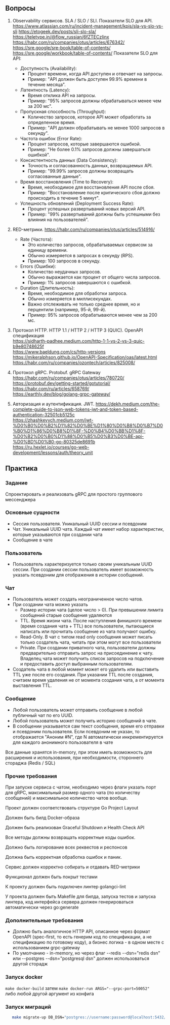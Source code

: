 ## Вопросы
1. Observability сервисов. SLA / SLO / SLI. Показатели SLO для API.
   https://www.atlassian.com/ru/incident-management/kpis/sla-vs-slo-vs-sli
   https://etogeek.dev/posts/sli-slo-sla/
   https://teletype.in/@flow_russian/6fZTECzIinx
   https://habr.com/ru/companies/otus/articles/676342/
   https://sre.google/sre-book/table-of-contents/
   https://sre.google/workbook/table-of-contents/
   Показатели SLO для API:
   * Доступность (Availability):
     * Процент времени, когда API доступен и отвечает на запросы.
     * Пример: "API должен быть доступен 99.9% времени в течение месяца".
   * Латентность (Latency):
     * Время отклика API на запросы.
     * Пример: "95% запросов должны обрабатываться менее чем за 200 мс".
   * Пропускная способность (Throughput):
     * Количество запросов, которое API может обработать за определенное время.
     * Пример: "API должен обрабатывать не менее 1000 запросов в секунду".
   * Частота ошибок (Error Rate):
     * Процент запросов, которые завершаются ошибкой.
     * Пример: "Не более 0.1% запросов должны завершаться ошибкой".
   * Консистентность данных (Data Consistency):
     * Точность и согласованность данных, возвращаемых API.
     * Пример: "99.99% запросов должны возвращать согласованные данные".
   * Время восстановления (Time to Recovery):
     * Время, необходимое для восстановления API после сбоя.
     * Пример: "Восстановление после критического сбоя должно происходить в течение 5 минут".
   * Успешность обновлений (Deployment Success Rate):
     * Процент успешных развертываний новых версий API.
     * Пример: "99% развертываний должны быть успешными без влияния на пользователей".
3. RED-метрики.
   https://habr.com/ru/companies/otus/articles/514916/
   * Rate (Частота):
     * Это количество запросов, обрабатываемых сервисом за единицу времени.
     * Обычно измеряется в запросах в секунду (RPS).
     * Пример: 100 запросов в секунду.
   * Errors (Ошибки):
     * Количество неудачных запросов.
     * Обычно выражается как процент от общего числа запросов.
     * Пример: 1% запросов завершаются с ошибкой.
   * Duration (Длительность):
     * Время, необходимое для обработки запроса.
     * Обычно измеряется в миллисекундах.
     * Важно отслеживать не только среднее время, но и перцентили (например, 95-й, 99-й).
     * Пример: 95% запросов обрабатываются менее чем за 200 мс.
4. Протокол HTTP. HTTP 1.1 / HTTP 2 / HTTP 3 (QUIC). OpenAPI спецификация    
   https://sidharth-padhee.medium.com/http-1-1-vs-2-vs-3-quic-b9e80748625f      
   https://www.baeldung.com/cs/http-versions
   https://mikeralphson.github.io/OpenAPI-Specification/oas/latest.html   
   https://habr.com/ru/companies/ozontech/articles/825008/
   
5. Протокол gRPC. Protobuf. gRPC Gateway   
   https://habr.com/ru/companies/otus/articles/780720/  
   https://protobuf.dev/getting-started/gotutorial/   
   https://habr.com/ru/articles/658769/   
   https://earthly.dev/blog/golang-grpc-gateway/      
6. Авторизация и аутентификация. JWT.
   https://dekh.medium.com/the-complete-guide-to-json-web-tokens-jwt-and-token-based-authentication-32501cb5125c   
   https://zhashkevych.medium.com/jwt-%D0%B0%D0%B2%D1%82%D0%BE%D1%80%D0%B8%D0%B7%D0%B0%D1%86%D0%B8%D1%8F-%D0%B4%D0%BB%D1%8F-%D0%B2%D0%B0%D1%88%D0%B5%D0%B3%D0%BE-api-%D0%BD%D0%B0-go-80325de8691b   
   https://ru.hexlet.io/courses/go-web-development/lessons/auth/theory_unit

## Практика
### Задание
Спроектировать и реализовать gRPC для простого группового мессенджера

### Основные сущности
* Сессия пользователя. Уникальный UUID сессии и псевдоним
* Чат. Уникальный UUID чата. Каждый чат имеет набор характеристик, которые указываются при создании чата
* Сообщение в чате

### Пользователь
* Пользователь характеризуется только своим уникальным UUID сессии. При создании сессии пользователь имеет возможность указать псевдоним для отображения в истории сообщений.

### Чат
* Пользователь может создать неограниченное число чатов.
* При создании чата можно указать
  * Размер истории чата (целое число > 0). При превышении лимита сообщений старые сообщения удаляются
  * TTL. Время жизни чата. После наступления финишного времени (время создания чата + TTL) все пользователи, пытающиеся написать или прочитать сообщение из чата получают ошибку.
  * Read-Only. В чат с типом read only сообщения может писать только создатель чата, читать при этом могут все пользователи
  * Private. При создании приватного чата, пользователи должны предварительно отправить запрос на присоединение к чату. Владелец чата может получить список запросов на подключение и предоставить доступ выбранным пользователям.
* Создатель чата в любой момент может его удалить или выставить TTL уже после его создания. При указании TTL после создания, считаем время удаления не от момента создания чата, а от момента выставления TTL.


### Сообщение
* Любой пользователь может отправить сообщение в любой публичный чат по его UUID.
* Любой пользователь может получить историю сообщений в чате.
* В сообщении указывается сам текст сообщения, время его отправки и псевдоним пользователя. Если псевдоним не указан, то отображается "Аноним #N", где N автоматически инкрементируется для каждого анонимного пользователя в чате


Все данные хранятся in-memory, при этом иметь возможность для расширения и использования, при необходимости, стороннего стораджа (Redis / SQL)

### Прочие требования

При запуске сервиса с чатом, необходимо через флаги указать порт для gRPC, максимальный размер одного чата (по количеству сообщений) и максимальное количество чатов вообще.

Проект должен соответствовать структуре Go Project Layout

Должен быть билд Docker-образа

Должен быть реализован Graceful Shutdown и Health Check API

Все методы должны возвращать корректные коды ошибок.

Должно быть логирование всех реквестов и респонсов

Должна быть корректная обработка ошибок и паник.

Сервис должен корректно собирать и отдавать RED-метрики

Функционал должен быть покрыт тестами

К проекту должен быть подключен линтер golangci-lint

У проекта должен быть Makefile для билда, запуска тестов и запуска линтера, код интерфейса сервера должен генерироваться автоматически через go:generate

### Дополнительные требования

* Должно быть аналогичное HTTP API, описанное через формат OpenAPI (spec-first, то есть генерим код по спецификации, а не спецификацию по готовому коду), а бизнес логика - в одном месте с использованием grpc-gateway
* По умолчанию - in-memory, но через флаг --redis --dsn="redis dsn" или --postgres --dsn="postgresql dsn" должен использоваться другой сторадж




### Запуск docker
```make docker-build```
затем
```make docker-run ARGS="--grpc-port=50052"```   
либо любой другой аргумент из конфига
### Запуск миграций
```bash
   make migrate-up DB_DSN="postgres://username:password@localhost:5432/dbname?sslmode=disable"